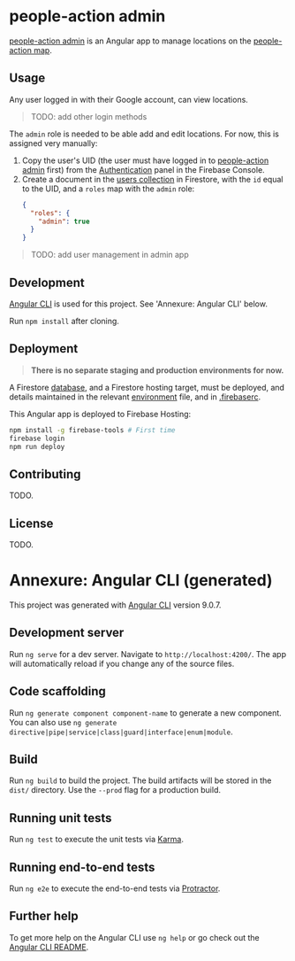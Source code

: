 # people-action admin

[people-action admin](https://people-action-admin.web.app) is an Angular app to manage locations on the [people-action map](../map/).

## Usage

Any user logged in with their Google account, can view locations.

> TODO: add other login methods

The `admin` role is needed to be able add and edit locations. For now, this is assigned very manually:

1. Copy the user's UID (the user must have logged in to [people-action admin](https://people-action-admin.web.app) first) from the [Authentication](https://console.firebase.google.com/u/0/project/people-action/authentication/users) panel in the Firebase Console.
2. Create a document in the [users collection](https://console.firebase.google.com/u/0/project/people-action/database/firestore/data~2Fusers) in Firestore, with the `id` equal to the UID, and a `roles` map with the `admin` role:
    ```json
    {
      "roles": {
        "admin": true
      }
    }
    ```

> TODO: add user management in admin app

## Development

[Angular CLI](https://github.com/angular/angular-cli) is used for this project. See 'Annexure: Angular CLI' below.

Run `npm install` after cloning.

## Deployment

> **There is no separate staging and production environments for now.**

A Firestore [database](../database/), and a Firestore hosting target, must be deployed, and details maintained in the relevant [environment](./src/environments/) file, and in [.firebaserc](./.firebaserc).

This Angular app is deployed to Firebase Hosting:

```bash
npm install -g firebase-tools # First time
firebase login
npm run deploy
```

## Contributing

TODO.

## License

TODO.

# Annexure: Angular CLI (generated)


This project was generated with [Angular CLI](https://github.com/angular/angular-cli) version 9.0.7.

## Development server

Run `ng serve` for a dev server. Navigate to `http://localhost:4200/`. The app will automatically reload if you change any of the source files.

## Code scaffolding

Run `ng generate component component-name` to generate a new component. You can also use `ng generate directive|pipe|service|class|guard|interface|enum|module`.

## Build

Run `ng build` to build the project. The build artifacts will be stored in the `dist/` directory. Use the `--prod` flag for a production build.

## Running unit tests

Run `ng test` to execute the unit tests via [Karma](https://karma-runner.github.io).

## Running end-to-end tests

Run `ng e2e` to execute the end-to-end tests via [Protractor](http://www.protractortest.org/).

## Further help

To get more help on the Angular CLI use `ng help` or go check out the [Angular CLI README](https://github.com/angular/angular-cli/blob/master/README.md).
